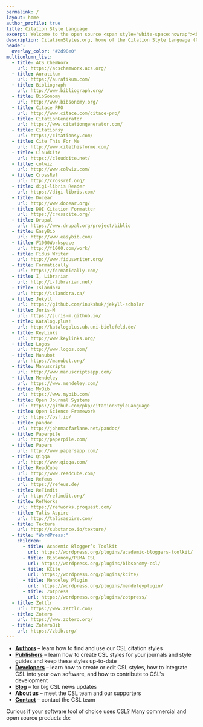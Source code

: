 ```yaml
---
permalink: /
layout: home
author_profile: true
title: Citation Style Language
excerpt: Welcome to the open source <span style="white-space:nowrap"><b>Citation Style Language</b></span> (CSL) project! Our goal is to facilitate scholarly publishing by automating the formatting of citations and bibliographies. We develop the Citation Style Language and maintain a crowdsourced repository with over 9000 free CSL citation styles.
description: CitationStyles.org, home of the Citation Style Language (CSL), a popular open XML-based language to describe the formatting of citations and bibliographies.
header:
  overlay_color: "#2d98e0"
multicolumn_list:
  - title: ACS ChemWorx
    url: https://acschemworx.acs.org/
  - title: Auratikum
    url: https://auratikum.com/
  - title: Bibliograph
    url: http://www.bibliograph.org/
  - title: BibSonomy
    url: http://www.bibsonomy.org/
  - title: Citace PRO
    url: http://www.citace.com/citace-pro/
  - title: CitationGenerator
    url: https://www.citationgenerator.com/
  - title: Citationsy
    url: https://citationsy.com/
  - title: Cite This For Me
    url: http://www.citethisforme.com/
  - title: CloudCite
    url: https://cloudcite.net/
  - title: colwiz
    url: http://www.colwiz.com/
  - title: CrossRef
    url: http://crossref.org/
  - title: digi-libris Reader
    url: https://digi-libris.com/
  - title: Docear
    url: http://www.docear.org/
  - title: DOI Citation Formatter
    url: https://crosscite.org/
  - title: Drupal
    url: https://www.drupal.org/project/biblio
  - title: EasyBib
    url: http://www.easybib.com/
  - title: F1000Workspace
    url: http://f1000.com/work/
  - title: Fidus Writer
    url: http://www.fiduswriter.org/
  - title: Formatically
    url: https://formatically.com/
  - title: I, Librarian
    url: http://i-librarian.net/
  - title: Islandora
    url: http://islandora.ca/
  - title: Jekyll
    url: https://github.com/inukshuk/jekyll-scholar
  - title: Juris-M
    url: https://juris-m.github.io/
  - title: Katalog.plus!
    url: http://katalogplus.ub.uni-bielefeld.de/
  - title: KeyLinks
    url: http://www.keylinks.org/
  - title: Logos
    url: http://www.logos.com/
  - title: Manubot
    url: https://manubot.org/
  - title: Manuscripts
    url: http://www.manuscriptsapp.com/
  - title: Mendeley
    url: https://www.mendeley.com/
  - title: MyBib
    url: https://www.mybib.com/
  - title: Open Journal Systems
    url: https://github.com/pkp/citationStyleLanguage
  - title: Open Science Framework
    url: https://osf.io/
  - title: pandoc
    url: http://johnmacfarlane.net/pandoc/
  - title: Paperpile
    url: http://paperpile.com/
  - title: Papers
    url: http://www.papersapp.com/
  - title: Qiqqa
    url: http://www.qiqqa.com/
  - title: ReadCube
    url: http://www.readcube.com/
  - title: Refeus
    url: https://refeus.de/
  - title: ReFindit
    url: http://refindit.org/
  - title: RefWorks
    url: https://refworks.proquest.com/
  - title: Talis Aspire
    url: http://talisaspire.com/
  - title: Texture
    url: http://substance.io/texture/
  - title: "WordPress:"
    children:
      - title: Academic Blogger’s Toolkit
        url: https://wordpress.org/plugins/academic-bloggers-toolkit/
      - title: BibSonomy/PUMA CSL
        url: https://wordpress.org/plugins/bibsonomy-csl/
      - title: KCite
        url: https://wordpress.org/plugins/kcite/
      - title: Mendeley Plugin
        url: https://wordpress.org/plugins/mendeleyplugin/
      - title: Zotpress
        url: https://wordpress.org/plugins/zotpress/
  - title: Zettlr
    url: https://www.zettlr.com/
  - title: Zotero
    url: https://www.zotero.org/
  - title: ZoteroBib
    url: https://zbib.org/
---
```


* **[Authors](/authors/)** &ndash; learn how to find and use our CSL citation styles
* **[Publishers](/publishers/)** &ndash; learn how to create CSL styles for your journals and style guides and keep these styles up-to-date
* **[Developers](/developers/)** &ndash; learn how to create or edit CSL styles, how to integrate CSL into your own software, and how to contribute to CSL's development
* **[Blog](/blog/)** &ndash; for big CSL news updates
* **[About us](/about/)** &ndash; meet the CSL team and our supporters
* **[Contact](/contact/)** &ndash; contact the CSL team

Curious if your software tool of choice uses CSL? Many commercial and open source products do:

